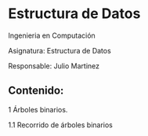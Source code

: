 # Estructura de Datos

Ingenieria en Computación

Asignatura: Estructura de Datos

Responsable: Julio Martinez

## Contenido:

1 Árboles binarios.

1.1 Recorrido de árboles binarios
